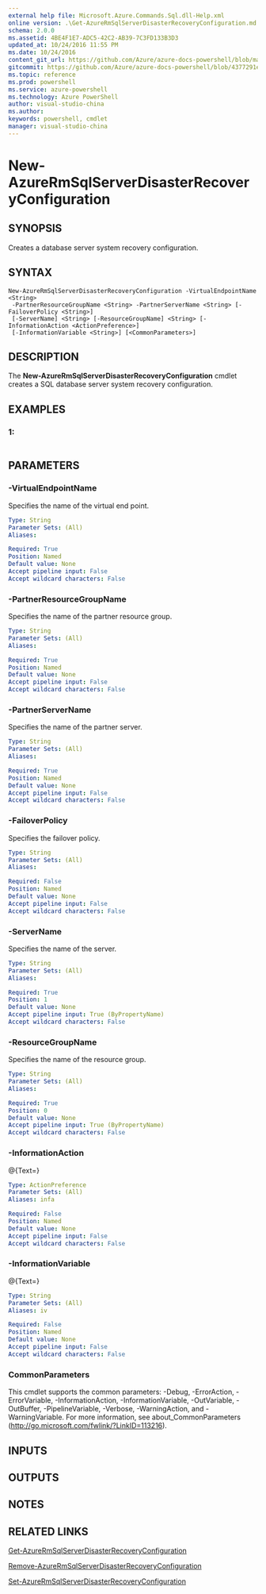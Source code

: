 ```yaml
---
external help file: Microsoft.Azure.Commands.Sql.dll-Help.xml
online version: .\Get-AzureRmSqlServerDisasterRecoveryConfiguration.md
schema: 2.0.0
ms.assetid: 4BE4F1E7-ADC5-42C2-AB39-7C3FD133B3D3
updated_at: 10/24/2016 11:55 PM
ms.date: 10/24/2016
content_git_url: https://github.com/Azure/azure-docs-powershell/blob/master/azureps-cmdlets-docs/ResourceManager/AzureRM.Sql/v1.0.12/New-AzureRmSqlServerDisasterRecoveryConfiguration.md
gitcommit: https://github.com/Azure/azure-docs-powershell/blob/4377291ee360e58e2c1c5d644155daf6a0279055/azureps-cmdlets-docs/ResourceManager/AzureRM.Sql/v1.0.12/New-AzureRmSqlServerDisasterRecoveryConfiguration.md
ms.topic: reference
ms.prod: powershell
ms.service: azure-powershell
ms.technology: Azure PowerShell
author: visual-studio-china
ms.author: 
keywords: powershell, cmdlet
manager: visual-studio-china
---
```


# New-AzureRmSqlServerDisasterRecoveryConfiguration

## SYNOPSIS
Creates a database server system recovery configuration.

## SYNTAX

```
New-AzureRmSqlServerDisasterRecoveryConfiguration -VirtualEndpointName <String>
 -PartnerResourceGroupName <String> -PartnerServerName <String> [-FailoverPolicy <String>]
 [-ServerName] <String> [-ResourceGroupName] <String> [-InformationAction <ActionPreference>]
 [-InformationVariable <String>] [<CommonParameters>]
```

## DESCRIPTION
The **New-AzureRmSqlServerDisasterRecoveryConfiguration** cmdlet creates a SQL database server system recovery configuration.

## EXAMPLES

### 1:
```

```

## PARAMETERS

### -VirtualEndpointName
Specifies the name of the virtual end point.

```yaml
Type: String
Parameter Sets: (All)
Aliases: 

Required: True
Position: Named
Default value: None
Accept pipeline input: False
Accept wildcard characters: False
```

### -PartnerResourceGroupName
Specifies the name of the partner resource group.

```yaml
Type: String
Parameter Sets: (All)
Aliases: 

Required: True
Position: Named
Default value: None
Accept pipeline input: False
Accept wildcard characters: False
```

### -PartnerServerName
Specifies the name of the partner server.

```yaml
Type: String
Parameter Sets: (All)
Aliases: 

Required: True
Position: Named
Default value: None
Accept pipeline input: False
Accept wildcard characters: False
```

### -FailoverPolicy
Specifies the failover policy.

```yaml
Type: String
Parameter Sets: (All)
Aliases: 

Required: False
Position: Named
Default value: None
Accept pipeline input: False
Accept wildcard characters: False
```

### -ServerName
Specifies the name of the server.

```yaml
Type: String
Parameter Sets: (All)
Aliases: 

Required: True
Position: 1
Default value: None
Accept pipeline input: True (ByPropertyName)
Accept wildcard characters: False
```

### -ResourceGroupName
Specifies the name of the resource group.

```yaml
Type: String
Parameter Sets: (All)
Aliases: 

Required: True
Position: 0
Default value: None
Accept pipeline input: True (ByPropertyName)
Accept wildcard characters: False
```

### -InformationAction
@{Text=}

```yaml
Type: ActionPreference
Parameter Sets: (All)
Aliases: infa

Required: False
Position: Named
Default value: None
Accept pipeline input: False
Accept wildcard characters: False
```

### -InformationVariable
@{Text=}

```yaml
Type: String
Parameter Sets: (All)
Aliases: iv

Required: False
Position: Named
Default value: None
Accept pipeline input: False
Accept wildcard characters: False
```

### CommonParameters
This cmdlet supports the common parameters: -Debug, -ErrorAction, -ErrorVariable, -InformationAction, -InformationVariable, -OutVariable, -OutBuffer, -PipelineVariable, -Verbose, -WarningAction, and -WarningVariable. For more information, see about_CommonParameters (http://go.microsoft.com/fwlink/?LinkID=113216).

## INPUTS

## OUTPUTS

## NOTES

## RELATED LINKS

[Get-AzureRmSqlServerDisasterRecoveryConfiguration](./Get-AzureRmSqlServerDisasterRecoveryConfiguration.md)

[Remove-AzureRmSqlServerDisasterRecoveryConfiguration](./Remove-AzureRmSqlServerDisasterRecoveryConfiguration.md)

[Set-AzureRmSqlServerDisasterRecoveryConfiguration](./Set-AzureRmSqlServerDisasterRecoveryConfiguration.md)


